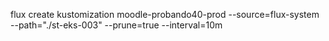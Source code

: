 flux create kustomization moodle-probando40-prod
  --source=flux-system
  --path="./st-eks-003"
  --prune=true
  --interval=10m
